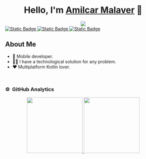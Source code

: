 <div align="center">
<h1 align="center">Hello, I'm <a href="https://www.linkedin.com/in/amilcar-malaver-rojas-604431225/">Amilcar Malaver</a> 👋</h1>
</div>


<div align="center">
<img src="https://i.imgur.com/jF0EaAw.gif">
</div>

 <a href="https://www.linkedin.com/in/amilcar-malaver-rojas-604431225/" target="blank">
 <img alt="Static Badge" src="https://img.shields.io/badge/Linkedin-00f?style=social&logo=Linkedin">
 </a>

 <a href="mailto:ajmr182@gmail.com" target="blank">
 <img alt="Static Badge" src="https://img.shields.io/badge/Gmail-00f?style=social&logo=Gmail">
 </a>

<a href="https://wa.me/51981121807" target="blank">
<img alt="Static Badge" src="https://img.shields.io/badge/Whatsapp-00f?style=social&logo=Whatsapp">
</a>

## About Me

- 📲 Mobile developer.
- :technologist: I have a technological solution for any problem.
- ❤️ Multiplatform Kotlin lover.
<br>

### ⚙️ &nbsp;GitHub Analytics

<p align="center">
<a href="https://github.com/ajmr182">
  <img height="180em" src="https://github-readme-stats-eight-theta.vercel.app/api?username=ajmr182&show_icons=true&theme=algolia&include_all_commits=true&count_private=true"/>
  <img height="180em" src="https://github-readme-stats-eight-theta.vercel.app/api/top-langs/?username=ajmr182&layout=compact&langs_count=8&theme=algolia"/>
</a>
</p>


<!--
**ajmr182/ajmr182** is a ✨ _special_ ✨ repository because its `README.md` (this file) appears on your GitHub profile.

Here are some ideas to get you started:

- 🔭 I’m currently working on ...
- 🌱 I’m currently learning ...
- 👯 I’m looking to collaborate on ...
- 🤔 I’m looking for help with ...
- 💬 Ask me about ...
- 📫 How to reach me: ...
- 😄 Pronouns: ...
- ⚡ Fun fact: ...
-->
